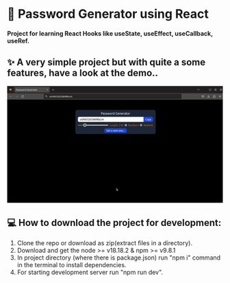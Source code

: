 # 🔐 Password Generator using React 
#### Project for learning React Hooks like useState, useEffect, useCallback, useRef.

## ✨ A very simple project but with quite a some features, have a look at the demo.. 
![](https://github.com/KushagraChaturvedi/ReactPasswordGenerator/blob/main/demoPasswordGenerator.gif)

## 💻 How to download the project for development:
1. Clone the repo or download as zip(extract files in a directory).
2. Download and get the node >= v18.18.2 & npm >= v9.8.1 
3. In project directory (where there is package.json) run "npm i" command in the terminal to install dependencies.
4. For starting development server run "npm run dev".
